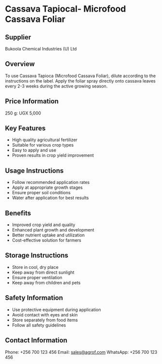 # Cassava Tapiocal- Microfood Cassava Foliar

## Supplier
Bukoola Chemical Industries (U) Ltd

## Overview
To use Cassava Tapioca (Microfood Cassava Foliar), dilute according to the instructions on the label. Apply the foliar spray directly onto cassava leaves every 2-3 weeks during the active growing season.

## Price Information
250 g: UGX 5,000

## Key Features
- High quality agricultural fertilizer
- Suitable for various crop types
- Easy to apply and use
- Proven results in crop yield improvement

## Usage Instructions
- Follow recommended application rates
- Apply at appropriate growth stages
- Ensure proper soil conditions
- Water after application for best results

## Benefits
- Improved crop yield and quality
- Enhanced plant growth and development
- Better nutrient uptake and utilization
- Cost-effective solution for farmers

## Storage Instructions
- Store in cool, dry place
- Keep away from direct sunlight
- Ensure proper ventilation
- Keep away from children and pets

## Safety Information
- Use protective equipment during application
- Avoid contact with eyes and skin
- Store separately from food items
- Follow all safety guidelines

## Contact Information
Phone: +256 700 123 456
Email: sales@agrof.com
WhatsApp: +256 700 123 456
